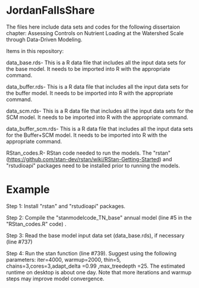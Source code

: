 # JordanFallsShare
The files here include data sets and codes for the following dissertaion chapter: Assessing Controls on Nutrient Loading at the Watershed Scale through Data-Driven Modeling.

Items in this repository:

data_base.rds- This is a R data file that includes all the input data sets for the base model. It needs to be imported into R with the appropriate command.

data_buffer.rds- This is a R data file that includes all the input data sets for the buffer model. It needs to be imported into R with the appropriate command.

data_scm.rds- This is a R data file that includes all the input data sets for the SCM model. It needs to be imported into R with the appropriate command.

data_buffer_scm.rds- This is a R data file that includes all the input data sets for the Buffer+SCM model. It needs to be imported into R with the appropriate command.

RStan_codes.R- RStan code needed to run the models. The "rstan" (https://github.com/stan-dev/rstan/wiki/RStan-Getting-Started) and "rstudioapi" packages need to be installed prior to running the models. 
# Example
Step 1: Install "rstan" and "rstudioapi" packages. 

Step 2: Compile the "stanmodelcode_TN_base" annual model (line #5 in the "RStan_codes.R" code) .

Step 3: Read the base model input data set (data_base.rds), if necessary (line #737)

Step 4: Run the stan function (line #739). Suggest using the following parameters: iter=4000, warmup=2000, thin=5, chains=3,cores=3,adapt_delta =0.99 ,max_treedepth =25. The estimated runtime on desktop is about one day. Note that more iterations and warmup steps may improve model convergence.
